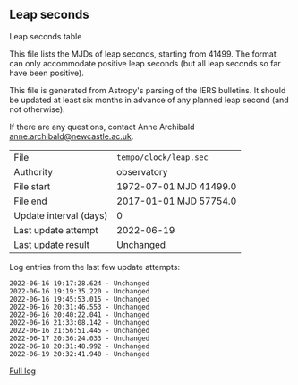 
## Leap seconds

Leap seconds table

This file lists the MJDs of leap seconds, starting from 41499.
The format can only accommodate positive leap seconds (but all
leap seconds so far have been positive).

This file is generated from Astropy's parsing of the IERS
bulletins. It should be updated at least six months in advance
of any planned leap second (and not otherwise).

If there are any questions, contact Anne Archibald
<anne.archibald@newcastle.ac.uk>.

|     |     |
|:--- |:--- |
| File | `tempo/clock/leap.sec` |
| Authority | observatory |
| File start | 1972-07-01 MJD 41499.0 |
| File end | 2017-01-01 MJD 57754.0 |
| Update interval (days) | 0 |
| Last update attempt | 2022-06-19 |
| Last update result | Unchanged |

Log entries from the last few update attempts:
```
2022-06-16 19:17:28.624 - Unchanged
2022-06-16 19:19:35.220 - Unchanged
2022-06-16 19:45:53.015 - Unchanged
2022-06-16 20:31:46.553 - Unchanged
2022-06-16 20:40:22.041 - Unchanged
2022-06-16 21:33:08.142 - Unchanged
2022-06-16 21:56:51.445 - Unchanged
2022-06-17 20:36:24.033 - Unchanged
2022-06-18 20:31:48.992 - Unchanged
2022-06-19 20:32:41.940 - Unchanged
```
[Full log](https://raw.githubusercontent.com/ipta/pulsar-clock-corrections/main/log/tempo/clock/leap.sec.log)
